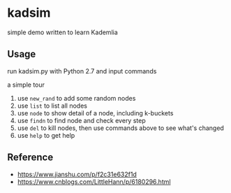 # kadsim

simple demo written to learn Kademlia

## Usage

run kadsim.py with Python 2.7 and input commands

a simple tour

1. use `new_rand` to add some random nodes
2. use `list` to list all nodes
3. use `node` to show detail of a node, including k-buckets
4. use `findn` to find node and check every step
5. use `del` to kill nodes, then use commands above to see what's changed
6. use `help` to get help

## Reference

* https://www.jianshu.com/p/f2c31e632f1d
* https://www.cnblogs.com/LittleHann/p/6180296.html
